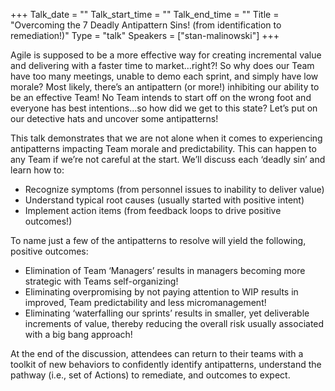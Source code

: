 +++
Talk_date = ""
Talk_start_time = ""
Talk_end_time = ""
Title = "Overcoming the 7 Deadly Antipattern Sins! (from identification to remediation!)"
Type = "talk"
Speakers = ["stan-malinowski"]
+++

Agile is supposed to be a more effective way for creating incremental value and delivering with a faster time to market…right?! So why does our Team have too many meetings, unable to demo each sprint, and simply have low morale? Most likely, there’s an antipattern (or more!) inhibiting our ability to be an effective Team! No Team intends to start off on the wrong foot and everyone has best intentions…so how did we get to this state? Let’s put on our detective hats and uncover some antipatterns!

This talk demonstrates that we are not alone when it comes to experiencing antipatterns impacting Team morale and predictability. This can happen to any Team if we’re not careful at the start. We’ll discuss each ‘deadly sin’ and learn how to:
- Recognize symptoms (from personnel issues to inability to deliver value)
- Understand typical root causes (usually started with positive intent)
- Implement action items (from feedback loops to drive positive outcomes!)

To name just a few of the antipatterns to resolve will yield the following, positive outcomes:
- Elimination of Team ‘Managers’ results in managers becoming more strategic with Teams self-organizing!
- Eliminating overpromising by not paying attention to WIP results in improved, Team predictability and less micromanagement!
- Eliminating ‘waterfalling our sprints’ results in smaller, yet deliverable increments of value, thereby reducing the overall risk usually associated with a big bang approach!

At the end of the discussion, attendees can return to their teams with a toolkit of new behaviors to confidently identify antipatterns, understand the pathway (i.e., set of Actions) to remediate, and outcomes to expect.
